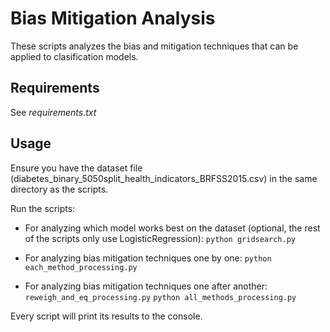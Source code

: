 # Bias Mitigation Analysis
These scripts analyzes the bias and mitigation techniques that can be applied to clasification models.

## Requirements

See _requirements.txt_

## Usage

Ensure you have the dataset file (diabetes_binary_5050split_health_indicators_BRFSS2015.csv) in the same directory as the scripts.

Run the scripts:

- For analyzing which model works best on the dataset (optional, the rest of the scripts only use LogisticRegression):
    `python gridsearch.py`

- For analyzing bias mitigation techniques one by one:
    `python each_method_processing.py`

- For analyzing bias mitigation techniques one after another:
    `reweigh_and_eq_processing.py`
    `python all_methods_processing.py`

Every script will print its results to the console.